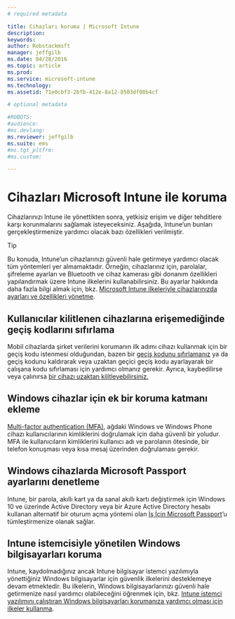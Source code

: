 ```yaml
---
# required metadata

title: Cihazları koruma | Microsoft Intune
description:
keywords:
author: Robstackmsft
manager: jeffgilb
ms.date: 04/28/2016
ms.topic: article
ms.prod:
ms.service: microsoft-intune
ms.technology:
ms.assetid: 71e0cbf3-2bfb-412e-8a12-8503df08b4cf

# optional metadata

#ROBOTS:
#audience:
#ms.devlang:
ms.reviewer: jeffgilb
ms.suite: ems
#ms.tgt_pltfrm:
#ms.custom:

---
```


# Cihazları Microsoft Intune ile koruma
Cihazlarınızı Intune ile yönettikten sonra, yetkisiz erişim ve diğer tehditlere karşı korunmalarını sağlamak isteyeceksiniz. Aşağıda, Intune’un bunları gerçekleştirmenize yardımcı olacak bazı özellikleri verilmiştir.

> [!TIP]
> Bu konuda, Intune’un cihazlarınızı güvenli hale getirmeye yardımcı olacak tüm yöntemleri yer almamaktadır. Örneğin, cihazlarınız için, parolalar, şifreleme ayarları ve Bluetooth ve cihaz kamerası gibi donanım özellikleri yapılandırmak üzere Intune ilkelerini kullanabilirsiniz. Bu ayarlar hakkında daha fazla bilgi almak için, bkz. [Microsoft Intune ilkeleriyle cihazlarınızda ayarları ve özellikleri yönetme](manage-settings-and-features-on-your-devices-with-microsoft-intune-policies.md).

## Kullanıcılar kilitlenen cihazlarına erişemediğinde geçiş kodlarını sıfırlama
Mobil cihazlarda şirket verilerini korumanın ilk adımı cihazı kullanmak için bir geçiş kodu istenmesi olduğundan, bazen bir [geçiş kodunu sıfırlamanız](use-remote-lock-and-passcode-reset-in-microsoft-intune.md) ya da geçiş kodunu kaldırarak veya uzaktan geçici geçiş kodu ayarlayarak bir çalışana kodu sıfırlaması için yardımcı olmanız gerekir. Ayrıca, kaybedilirse veya çalınırsa [bir cihazı uzaktan kilitleyebilirsiniz.](use-remote-lock-and-passcode-reset-in-microsoft-intune.md)

## Windows cihazlar için ek bir koruma katmanı ekleme
[Multi-factor authentication (MFA)](protect-windows-devices-with-multi-factor-authentication.md), ağdaki Windows ve Windows Phone cihazı kullanıcılarının kimliklerini doğrulamak için daha güvenli bir yoludur.  MFA ile kullanıcıların kimliklerini kullanıcı adı ve parolanın ötesinde, bir telefon konuşması veya kısa mesaj üzerinden doğrulaması gerekir.

## Windows cihazlarda Microsoft Passport ayarlarını denetleme
Intune, bir parola, akıllı kart ya da sanal akıllı kartı değiştirmek için Windows 10 ve üzerinde Active Directory veya bir Azure Active Directory hesabı kullanan alternatif bir oturum açma yöntemi olan [İş İçin Microsoft Passport](control-microsoft-passport-settings-on-devices-with-microsoft-intune.md)’u tümleştirmenize olanak sağlar.

## Intune istemcisiyle yönetilen Windows bilgisayarları koruma
Intune, kaydolmadığınız ancak Intune bilgisayar istemci yazılımıyla yönettiğiniz Windows bilgisayarlar için güvenlik ilkelerini desteklemeye devam etmektedir. Bu ilkelerin, Windows bilgisayarlarınızı güvenli hale getirmenize nasıl yardımcı olabileceğini öğrenmek için, bkz. [Intune istemci yazılımını çalıştıran Windows bilgisayarları korumanıza yardımcı olması için ilkeler kullanma](policies-to-protect-windows-pcs-in-microsoft-intune.md).


<!--HONumber=May16_HO2-->


